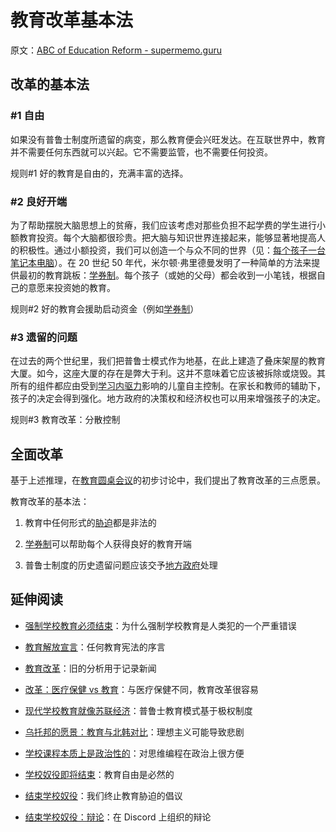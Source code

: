 # 教育改革基本法

原文：[ABC of Education Reform - supermemo.guru](https://supermemo.guru/wiki/ABC_of_Education_Reform)

## 改革的基本法

### #1 自由

如果没有普鲁士制度所遗留的病变，那么教育便会兴旺发达。在互联世界中，教育并不需要任何东西就可以兴起。它不需要监管，也不需要任何投资。

规则#1 好的教育是自由的，充满丰富的选择。

### #2 良好开端

为了帮助摆脱大脑思想上的贫瘠，我们应该考虑对那些负担不起学费的学生进行小额教育投资。每个大脑都很珍贵。把大脑与知识世界连接起来，能够显著地提高人的积极性。通过小额投资，我们可以创造一个与众不同的世界（见：[每个孩子一台笔记本电脑](https://en.wikipedia.org/wiki/One_Laptop_per_Child)）。在 20 世纪 50 年代，米尔顿·弗里德曼发明了一种简单的方法来提供最初的教育跳板：[学券制](https://supermemo.guru/wiki/School_voucher)。每个孩子（或她的父母）都会收到一小笔钱，根据自己的意愿来投资她的教育。

规则#2 好的教育会援助启动资金（例如[学券制](https://supermemo.guru/wiki/School_voucher)）

### #3 遗留的问题

在过去的两个世纪里，我们把普鲁士模式作为地基，在此上建造了叠床架屋的教育大厦。如今，这座大厦的存在是弊大于利。这并不意味着它应该被拆除或烧毁。其所有的组件都应由受到[学习内驱力](https://supermemo.guru/wiki/Learn_drive)影响的儿童自主控制。在家长和教师的辅助下，孩子的决定会得到强化。地方政府的决策权和经济权也可以用来增强孩子的决定。

规则#3 教育改革：分散控制

## 全面改革

基于上述推理，在[教育圆桌会议](https://supermemo.guru/index.php?title=Educational_Round_Table&action=edit&redlink=1)的初步讨论中，我们提出了教育改革的三点愿景。

教育改革的基本法：

1. 教育中任何形式的[胁迫](https://supermemo.guru/wiki/Coercion)都是非法的

2. [学券制](https://supermemo.guru/wiki/School_voucher)可以帮助每个人获得良好的教育开端

3. 普鲁士制度的历史遗留问题应该交予[地方政府](https://supermemo.guru/wiki/Education_Reform)处理

## 延伸阅读

- [强制学校教育必须结束](https://supermemo.guru/wiki/Compulsory_schooling_must_end)：为什么强制学校教育是人类犯的一个严重错误

- [教育解放宣言](https://supermemo.guru/wiki/Declaration_of_Educational_Emancipation)：任何教育宪法的序言

- [教育改革](https://supermemo.guru/wiki/Education_Reform)：旧的分析用于记录新闻

- [改革：医疗保健 vs 教育](https://supermemo.guru/wiki/Reform:_Health_care_vs._Education)：与医疗保健不同，教育改革很容易

- [现代学校教育就像苏联经济](https://supermemo.guru/wiki/Modern_schooling_is_like_Soviet_economy)：普鲁士教育模式基于极权制度

- [乌托邦的愿景：教育与北韩对比](https://supermemo.guru/wiki/Utopian_visions:_Education_via-a-vis_North_Korea)：理想主义可能导致悲剧

- [学校课程本质上是政治性的](https://supermemo.guru/wiki/School_curriculum_is_inherently_political)：对思维编程在政治上很方便

- [学校奴役即将结束](https://supermemo.guru/wiki/School_slavery_will_end_soon)：教育自由是必然的

- [结束学校奴役](https://supermemo.guru/wiki/End_school_slavery)：我们终止教育胁迫的倡议

- [结束学校奴役：辩论](https://supermemo.guru/wiki/End_School_Slavery:_debates)：在 Discord 上组织的辩论